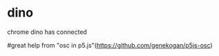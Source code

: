 # dino
chrome dino has connected

#great help from "osc in p5.js"(https://github.com/genekogan/p5js-osc)